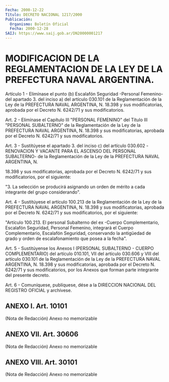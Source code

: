 ```yaml
---
Fecha: 2000-12-22
Título: DECRETO NACIONAL 1217/2000
Publicación:
  Organismo: Boletín Oficial
  Fecha: 2000-12-28
SAIJ: https://www.saij.gob.ar/DN20000001217
---
```

# MODIFICACION DE LA REGLAMENTACION DE LA LEY DE LA PREFECTURA NAVAL ARGENTINA.

<a id="1"></a>
Artículo 1 - Elimínase el punto (b) Escalafón Seguridad -Personal Femenino- del apartado 3. del inciso a) del artículo 030.101 de la Reglamentación de la Ley de la PREFECTURA NAVAL ARGENTINA, N. 18.398 y sus modificatorias, aprobada por el Decreto N. 6242/71 y sus modificatorios.

<a id="2"></a>
Art. 2 - Elimínase el Capítulo III "PERSONAL FEMENINO" del Título III "PERSONAL SUBALTERNO" de la Reglamentación de la Ley de la PREFECTURA NAVAL ARGENTINA, N. 18.398 y sus modificatorias, aprobada por el Decreto N. 6242/71 y sus modificatorios.

<a id="3"></a>
Art. 3 - Sustitúyese el apartado 3. del inciso c) del artículo 030.602 -RENOVACION Y VACANTE PARA EL ASCENSO DEL PERSONAL SUBALTERNO- de la Reglamentación de la Ley de la PREFECTURA NAVAL ARGENTINA, N.

18.398 y sus modificatorias, aprobada por el Decreto N. 6242/71 y sus modificatorios, por el siguiente:

"3. La selección se producirá asignando un orden de mérito a cada integrante del grupo considerando".

<a id="4"></a>
Art. 4 - Sustitúyese el artículo 100.213 de la Reglamentación de la Ley de la PREFECTURA NAVAL ARGENTINA, N. 18.398 y sus modificatorias, aprobada por el Decreto N. 6242/71 y sus modificatorios, por el siguiente:

"Artículo 100.213. El personal Subalterno del ex -Cuerpo Complementario, Escalafón Seguridad, Personal Femenino, integrará el Cuerpo Complementario, Escalafón Seguridad, conservando la antigüedad de grado y orden de escalafonamiento que posea a la fecha".

<a id="5"></a>
Art. 5 - Sustitúyense los Anexos I (PERSONAL SUBALTERNO - CUERPO COMPLEMENTARIO) del artículo 010.101, VII del artículo 030.606 y VIII del artículo 030.101 de la Reglamentación de la Ley de la PREFECTURA NAVAL ARGENTINA, N. 18.398 y sus modificatorias, aprobada por el Decreto N. 6242/71 y sus modificatorios, por los Anexos que forman parte integrante del presente decreto.

<a id="6"></a>
Art. 6 - Comuníquese, publíquese, dése a la DIRECCION NACIONAL DEL REGISTRO OFICIAL y archívese.

## ANEXO I. Art. 10101

<a id="1"></a>
(Nota de Redacción) Anexo no memorizable

## ANEXO VII. Art. 30606

<a id="1"></a>
(Nota de Redacción) Anexo no memorizable

## ANEXO VIII. Art. 30101

<a id="1"></a>
(Nota de Redacción) Anexo no memorizable